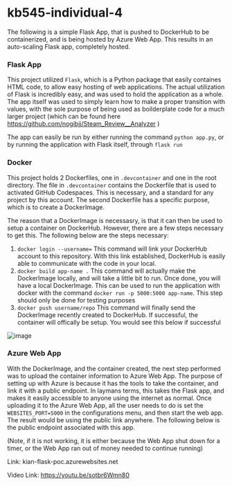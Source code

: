 # kb545-individual-4

The following is a simple Flask App, that is pushed to DockerHub to be containerized, and is being hosted by Azure Web App. This results in an auto-scaling Flask app, completely hosted.

### Flask App

This project utilized ```Flask```, which is a Python package that easily containes HTML code, to allow easy hosting of web applications. The actual utilization of Flask is incredibly easy, and was used to hold the application as a whole. The app itself was used to simply learn how to make a proper transition with values, with the sole purpose of being used as boilderplate code for a much larger project (which can be found here https://github.com/nogibjj/Steam_Review__Analyzer )

The app can easily be run by either running the command ```python app.py```, or by running the application with Flask itself, through ```flask run```

### Docker

This project holds 2 Dockerfiles, one in ```.devcontainer``` and one in the root directory. The file in ```.devcontainer``` contains the Dockerfile that is used to activated GitHub Codespaces. This is necessary, and a standard for any project by this account. The second Dockerfile has a specific purpose, which is to create a DockerImage.

The reason that a DockerImage is necessasry, is that it can then be used to setup a container on DockerHub. However, there are a few steps necessary to get this. The following below are the steps necessary:

1. ```docker login --username=``` This command will link your DockerHub account to this repository. With this link established, DockerHub is easily able to communicate with the code in your local.
2. ```docker build app-name .``` This command will actually make the DockerImage locally, and will take a little bit to run. Once done, you will have a local DockerImage. This can be used to run the application with docker with the command ```docker run -p 5000:5000 app-name```. This step should only be done for testing purposes
3. ```docker push username/repo``` This command will finally send the DockerImage recently created to DockerHub. If successful, the container will offically be setup. You would see this below if successful

![image](https://github.com/nogibjj/kb545-individual-4/assets/55768636/7eef19f5-fb0c-42cf-a2a8-376d6fd5fdce)

### Azure Web App

With the DockerImage, and the container created, the next step performed was to upload the container information to Azure Web App. The purpose of setting up with Azure is because it has the tools to take the container, and link it with a public endpoint. In laymans terms, this takes the Flask app, and makes it easily accessible to anyone using the internet as normal. Once uploading it to the Azure Web App, all the user needs to do is set the ```WEBSITES_PORT=5000``` in the configurations menu, and then start the web app. The result would be using the public link anywhere. The following below is the public endpoint associated with this app.

(Note, if it is not working, it is either because the Web App shut down for a timer, or the Web App ran out of money needed to continue running)

Link: kian-flask-poc.azurewebsites.net

Video Link: https://youtu.be/sotbr6Wmn80

